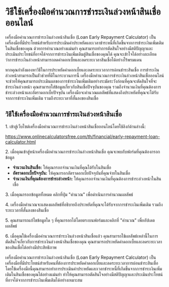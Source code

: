 วิธีใช้เครื่องมือคำนวณการชำระเงินล่วงหน้าสินเชื่อออนไลน์
========================================================

เครื่องมือคำนวณการชำระเงินล่วงหน้าสินเชื่อ (Loan Early Repayment Calculator) เป็นเครื่องมือที่มีประโยชน์สำหรับการประเมินค่าประหยัดและเวลาชำระหนี้ที่เกิดขึ้นจากการชำระเงินเพิ่มเติมในสินเชื่อของคุณ ด้วยการคำนวณอย่างแม่นยำ คุณสามารถทำการตัดสินใจอย่างมีสติปัญญาและประเมินประโยชน์ที่อาจได้จากการชำระเงินเพิ่มเติมสู่สินเชื่อของคุณได้ คุณจะเข้าใจได้อย่างละเอียดว่าการชำระเงินล่วงหน้าสามารถลดค่าดอกเบี้ยและลดระยะเวลาสินเชื่อได้อย่างไร้พรมแดน

หากคุณกำลังมองหาวิธีในการประหยัดค่าดอกเบี้ยและลดระยะเวลาการผ่อนชำระสินเชื่อ การชำระเงินล่วงหน้าสามารถเป็นตัวช่วยที่ดีในกระบวนการนี้ เครื่องมือคำนวณการชำระเงินล่วงหน้าสินเชื่อออนไลน์จะช่วยให้คุณสามารถประเมินผลของการชำระเงินเพิ่มเติมอย่างระมัดระวังก่อนที่คุณจะตัดสินใจที่จะชำระเงินล่วงหน้า คุณสามารถใส่ข้อมูลเกี่ยวกับสินเชื่อปัจจุบันของคุณ รวมถึงจำนวนเงินที่คุณต้องการชำระล่วงหน้าและอัตราดอกเบี้ยปัจจุบัน เครื่องมือจะคำนวณผลลัพธ์ที่แสดงถึงประหยัดที่คุณจะได้รับจากการชำระเงินเพิ่มเติม รวมถึงระยะเวลาที่สั้นลงของสินเชื่อ

วิธีใช้เครื่องมือคำนวณการชำระเงินล่วงหน้าสินเชื่อ
-------------------------------------------------

1\. เข้าสู่เว็บไซต์เครื่องมือคำนวณการชำระเงินล่วงหน้าสินเชื่อออนไลน์โดยใช้ลิงก์ด้านล่างนี้:

<https://www.onlinecalculatorsfree.com/th/financial/early-repayment-loan-calculator.html>

2\. เมื่อคุณเข้าสู่หน้าเครื่องมือคำนวณการชำระเงินล่วงหน้าสินเชื่อ คุณจะพบกับฟอร์มที่คุณต้องกรอกข้อมูล

- **จำนวนเงินสินเชื่อ:** ให้คุณกรอกจำนวนเงินที่คุณได้รับในสินเชื่อ
- **อัตราดอกเบี้ยปัจจุบัน:** ให้คุณกรอกอัตราดอกเบี้ยปัจจุบันที่คุณจ่ายในสินเชื่อ
- **จำนวนเงินที่คุณต้องการชำระล่วงหน้า:** ให้คุณกรอกจำนวนเงินที่คุณต้องการชำระล่วงหน้าในสินเชื่อ

3\. เมื่อคุณกรอกข้อมูลทั้งหมด คลิกที่ปุ่ม "คำนวณ" เพื่อดำเนินการคำนวณผลลัพธ์

4\. เครื่องมือคำนวณจะแสดงผลลัพธ์ที่อธิบายถึงประหยัดที่คุณจะได้รับจากการชำระเงินเพิ่มเติม รวมถึงระยะเวลาที่สั้นลงของสินเชื่อ

5\. คุณสามารถแก้ไขข้อมูลใด ๆ ที่คุณกรอกได้โดยตรงบนฟอร์มและคลิกที่ "คำนวณ" เพื่ออัปเดตผลลัพธ์

6\. เมื่อคุณใช้เครื่องมือคำนวณการชำระเงินล่วงหน้าสินเชื่อแล้ว คุณสามารถใช้ผลลัพธ์เหล่านี้ในการตัดสินใจเกี่ยวกับการชำระเงินล่วงหน้าสินเชื่อของคุณ คุณสามารถประหยัดค่าดอกเบี้ยและลดระยะเวลาของสินเชื่อได้อย่างมีประสิทธิภาพ

เครื่องมือคำนวณการชำระเงินล่วงหน้าสินเชื่อ (Loan Early Repayment Calculator) เป็นเครื่องมือที่มีประโยชน์สำหรับคนที่ต้องการประหยัดค่าดอกเบี้ยและลดระยะเวลาการผ่อนชำระสินเชื่อ โดยใช้เครื่องมือนี้คุณสามารถทำการประเมินค่าประหยัดและเวลาชำระหนี้ที่เกิดขึ้นจากการชำระเงินเพิ่มเติมในสินเชื่อของคุณได้อย่างแม่นยำ ทำให้คุณสามารถตัดสินใจอย่างมีสติปัญญาและประเมินประโยชน์ที่อาจได้จากการชำระเงินเพิ่มเติมได้อย่างเหมาะสม